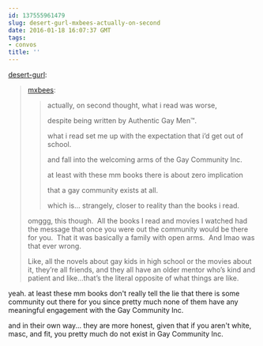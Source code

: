 ```yaml
---
id: 137555961479
slug: desert-gurl-mxbees-actually-on-second
date: 2016-01-18 16:07:37 GMT
tags:
- convos
title: ''
---
```

<p><a class="tumblr_blog" href="http://desert-gurl.tumblr.com/post/137552114186">desert-gurl</a>:</p>
<blockquote>
<p><a class="tumblr_blog" href="http://mxbees.tumblr.com/post/137548960084">mxbees</a>:</p>
<blockquote>
<p>actually, on second thought, what i read was worse,</p>

<p>despite being written by Authentic Gay Men™.</p>

<p>what i read set me up with the expectation that i’d get out of school.</p>

<p>and fall into the welcoming arms of the Gay Community Inc.</p>

<p>at least with these mm books there is about zero implication</p>

<p>that a gay community exists at all.</p>

<p>which is… strangely, closer to reality than the books i read.</p>
</blockquote>
<p>omggg, this though.  All the books I read and movies I watched had the message that once you were out the community would be there for you.  That it was basically a family with open arms.  And lmao was that ever wrong.</p>

<p>Like, all the novels about gay kids in high school or the movies about it, they’re all friends, and they all have an older mentor who’s kind and patient and like…that’s the literal opposite of what things are like.</p>
</blockquote>

yeah. at least these mm books don't really tell the lie that there is some community out there for you since pretty much none of them have any meaningful engagement with the Gay Community Inc.

and in their own way... they are more honest, given that if you aren't white, masc, and fit, you pretty much do not exist in Gay Community Inc.